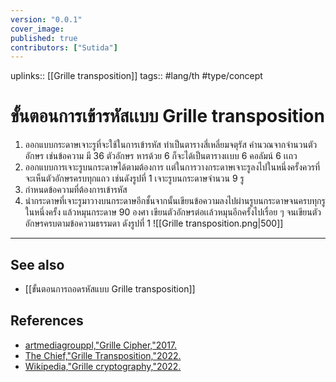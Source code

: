 ```yaml
---
version: "0.0.1"
cover_image:
published: true
contributors: ["Sutida"]
---
```

uplinks:: [[Grille transposition]]
tags:: #lang/th #type/concept

# ขั้นตอนการเข้ารหัสเเบบ Grille transposition
1. ออกแบบกระดาษเจาะรูที่จะใช้ในการเข้ารหัส ทำเป็นตารางสี่เหลี่ยมจตุรัส คำนวณจากจำนวนตัวอักษร เช่นข้อความ มี 36 ตัวอักษร หารด้วย 6 ก็จะได้เป็นตารางเเบบ 6 คอลัมน์ 6 เเถว 
2. ออกแบบการเจาะรูบนกระดาษได้ตามต้องการ เเต่ในการวางกระดาษเจาะรูลงไปในหนึ่งครั้งควรที่จะเห็นตัวอักษรครบทุกแถว เช่นดังรูปที่ 1 เจาะรูบนกระดาษจำนวน 9 รู 
3. กำหนดข้อความที่ต้องการเข้ารหัส
4. นำกระดาษที่เจาะรูมาวางบนกระดาษอีกชั้นจากนั้นเขียนข้อความลงไปผ่านรูบนกระดาษจนครบทุกรูในหนึ่งครั้ง แล้วหมุนกระดาษ 90 องศา เขียนตัวอักษรต่อเเล้วหมุนอีกครั้งไปเรื่อย ๆ จนเขียนตัวอักษรครบตามข้อความธรรมดา ดังรูปที่ 1
![[Grille transposition.png|500]]
---
## See also
- [[ขั้นตอนการถอดรหัสแบบ Grille transposition]]
## References
- [artmediagrouppl,"Grille Cipher,"2017.](https://youtu.be/IbmOJEGFlK4)
- [The Chief,"Grille Transposition,"2022.](https://theblackchamber552383191.wordpress.com/2020/11/18/grille-transposition/)
- [Wikipedia,"Grille cryptography,"2022.](https://en.wikipedia.org/wiki/Grille_(cryptography))
